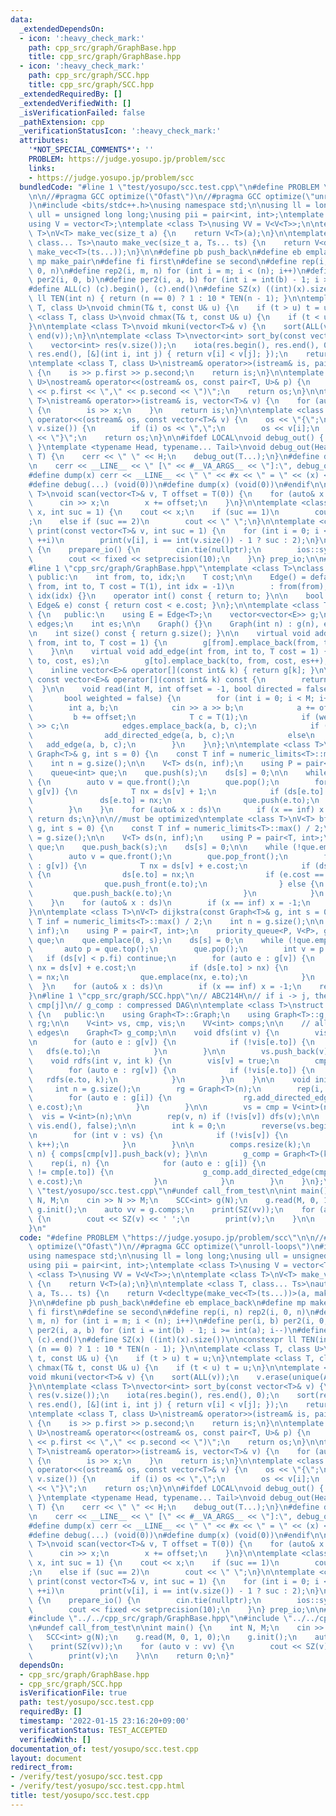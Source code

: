 ```yaml
---
data:
  _extendedDependsOn:
  - icon: ':heavy_check_mark:'
    path: cpp_src/graph/GraphBase.hpp
    title: cpp_src/graph/GraphBase.hpp
  - icon: ':heavy_check_mark:'
    path: cpp_src/graph/SCC.hpp
    title: cpp_src/graph/SCC.hpp
  _extendedRequiredBy: []
  _extendedVerifiedWith: []
  _isVerificationFailed: false
  _pathExtension: cpp
  _verificationStatusIcon: ':heavy_check_mark:'
  attributes:
    '*NOT_SPECIAL_COMMENTS*': ''
    PROBLEM: https://judge.yosupo.jp/problem/scc
    links:
    - https://judge.yosupo.jp/problem/scc
  bundledCode: "#line 1 \"test/yosupo/scc.test.cpp\"\n#define PROBLEM \"https://judge.yosupo.jp/problem/scc\"\
    \n\n//#pragma GCC optimize(\"Ofast\")\n//#pragma GCC optimize(\"unroll-loops\"\
    )\n#include <bits/stdc++.h>\nusing namespace std;\n\nusing ll = long long;\nusing\
    \ ull = unsigned long long;\nusing pii = pair<int, int>;\ntemplate <class T>\n\
    using V = vector<T>;\ntemplate <class T>\nusing VV = V<V<T>>;\n\ntemplate <class\
    \ T>\nV<T> make_vec(size_t a) {\n    return V<T>(a);\n}\n\ntemplate <class T,\
    \ class... Ts>\nauto make_vec(size_t a, Ts... ts) {\n    return V<decltype(make_vec<T>(ts...))>(a,\
    \ make_vec<T>(ts...));\n}\n\n#define pb push_back\n#define eb emplace_back\n#define\
    \ mp make_pair\n#define fi first\n#define se second\n#define rep(i, n) rep2(i,\
    \ 0, n)\n#define rep2(i, m, n) for (int i = m; i < (n); i++)\n#define per(i, b)\
    \ per2(i, 0, b)\n#define per2(i, a, b) for (int i = int(b) - 1; i >= int(a); i--)\n\
    #define ALL(c) (c).begin(), (c).end()\n#define SZ(x) ((int)(x).size())\n\nconstexpr\
    \ ll TEN(int n) { return (n == 0) ? 1 : 10 * TEN(n - 1); }\n\ntemplate <class\
    \ T, class U>\nvoid chmin(T& t, const U& u) {\n    if (t > u) t = u;\n}\ntemplate\
    \ <class T, class U>\nvoid chmax(T& t, const U& u) {\n    if (t < u) t = u;\n\
    }\n\ntemplate <class T>\nvoid mkuni(vector<T>& v) {\n    sort(ALL(v));\n    v.erase(unique(ALL(v)),\
    \ end(v));\n}\n\ntemplate <class T>\nvector<int> sort_by(const vector<T>& v) {\n\
    \    vector<int> res(v.size());\n    iota(res.begin(), res.end(), 0);\n    sort(res.begin(),\
    \ res.end(), [&](int i, int j) { return v[i] < v[j]; });\n    return res;\n}\n\
    \ntemplate <class T, class U>\nistream& operator>>(istream& is, pair<T, U>& p)\
    \ {\n    is >> p.first >> p.second;\n    return is;\n}\n\ntemplate <class T, class\
    \ U>\nostream& operator<<(ostream& os, const pair<T, U>& p) {\n    os << \"(\"\
    \ << p.first << \",\" << p.second << \")\";\n    return os;\n}\n\ntemplate <class\
    \ T>\nistream& operator>>(istream& is, vector<T>& v) {\n    for (auto& x : v)\
    \ {\n        is >> x;\n    }\n    return is;\n}\n\ntemplate <class T>\nostream&\
    \ operator<<(ostream& os, const vector<T>& v) {\n    os << \"{\";\n    rep(i,\
    \ v.size()) {\n        if (i) os << \",\";\n        os << v[i];\n    }\n    os\
    \ << \"}\";\n    return os;\n}\n\n#ifdef LOCAL\nvoid debug_out() { cerr << endl;\
    \ }\ntemplate <typename Head, typename... Tail>\nvoid debug_out(Head H, Tail...\
    \ T) {\n    cerr << \" \" << H;\n    debug_out(T...);\n}\n#define debug(...) \\\
    \n    cerr << __LINE__ << \" [\" << #__VA_ARGS__ << \"]:\", debug_out(__VA_ARGS__)\n\
    #define dump(x) cerr << __LINE__ << \" \" << #x << \" = \" << (x) << endl\n#else\n\
    #define debug(...) (void(0))\n#define dump(x) (void(0))\n#endif\n\ntemplate <class\
    \ T>\nvoid scan(vector<T>& v, T offset = T(0)) {\n    for (auto& x : v) {\n  \
    \      cin >> x;\n        x += offset;\n    }\n}\n\ntemplate <class T>\nvoid print(T\
    \ x, int suc = 1) {\n    cout << x;\n    if (suc == 1)\n        cout << \"\\n\"\
    ;\n    else if (suc == 2)\n        cout << \" \";\n}\n\ntemplate <class T>\nvoid\
    \ print(const vector<T>& v, int suc = 1) {\n    for (int i = 0; i < v.size();\
    \ ++i)\n        print(v[i], i == int(v.size()) - 1 ? suc : 2);\n}\n\nstruct prepare_io\
    \ {\n    prepare_io() {\n        cin.tie(nullptr);\n        ios::sync_with_stdio(false);\n\
    \        cout << fixed << setprecision(10);\n    }\n} prep_io;\n\n#define call_from_test\n\
    #line 1 \"cpp_src/graph/GraphBase.hpp\"\ntemplate <class T>\nclass Edge {\n  \
    \ public:\n    int from, to, idx;\n    T cost;\n\n    Edge() = default;\n    Edge(int\
    \ from, int to, T cost = T(1), int idx = -1)\n        : from(from), to(to), cost(cost),\
    \ idx(idx) {}\n    operator int() const { return to; }\n\n    bool operator<(const\
    \ Edge& e) const { return cost < e.cost; }\n};\n\ntemplate <class T>\nclass Graph\
    \ {\n   public:\n    using E = Edge<T>;\n    vector<vector<E>> g;\n    vector<E>\
    \ edges;\n    int es;\n\n    Graph() {}\n    Graph(int n) : g(n), edges(0), es(0){};\n\
    \n    int size() const { return g.size(); }\n\n    virtual void add_directed_edge(int\
    \ from, int to, T cost = 1) {\n        g[from].emplace_back(from, to, cost, es++);\n\
    \    }\n\n    virtual void add_edge(int from, int to, T cost = 1) {\n        g[from].emplace_back(from,\
    \ to, cost, es);\n        g[to].emplace_back(to, from, cost, es++);\n    }\n\n\
    \    inline vector<E>& operator[](const int& k) { return g[k]; }\n\n    inline\
    \ const vector<E>& operator[](const int& k) const {\n        return g[k];\n  \
    \  }\n\n    void read(int M, int offset = -1, bool directed = false,\n       \
    \       bool weighted = false) {\n        for (int i = 0; i < M; i++) {\n    \
    \        int a, b;\n            cin >> a >> b;\n            a += offset;\n   \
    \         b += offset;\n            T c = T(1);\n            if (weighted) cin\
    \ >> c;\n            edges.emplace_back(a, b, c);\n            if (directed)\n\
    \                add_directed_edge(a, b, c);\n            else\n             \
    \   add_edge(a, b, c);\n        }\n    }\n};\n\ntemplate <class T>\nV<T> bfs(const\
    \ Graph<T>& g, int s = 0) {\n    const T inf = numeric_limits<T>::max() / 2;\n\
    \    int n = g.size();\n\n    V<T> ds(n, inf);\n    using P = pair<T, int>;\n\
    \    queue<int> que;\n    que.push(s);\n    ds[s] = 0;\n\n    while (!que.empty())\
    \ {\n        auto v = que.front();\n        que.pop();\n        for (auto e :\
    \ g[v]) {\n            T nx = ds[v] + 1;\n            if (ds[e.to] > nx) {\n \
    \               ds[e.to] = nx;\n                que.push(e.to);\n            }\n\
    \        }\n    }\n    for (auto& x : ds)\n        if (x == inf) x = -1;\n   \
    \ return ds;\n}\n\n//must be optimized\ntemplate <class T>\nV<T> bfs01(const Graph<T>&\
    \ g, int s = 0) {\n    const T inf = numeric_limits<T>::max() / 2;\n    int n\
    \ = g.size();\n\n    V<T> ds(n, inf);\n    using P = pair<T, int>;\n    deque<int>\
    \ que;\n    que.push_back(s);\n    ds[s] = 0;\n\n    while (!que.empty()) {\n\
    \        auto v = que.front();\n        que.pop_front();\n        for (auto e\
    \ : g[v]) {\n            T nx = ds[v] + e.cost;\n            if (ds[e.to] > nx)\
    \ {\n                ds[e.to] = nx;\n                if (e.cost == 0) {\n    \
    \                que.push_front(e.to);\n                } else {\n           \
    \         que.push_back(e.to);\n                }\n            }\n        }\n\
    \    }\n    for (auto& x : ds)\n        if (x == inf) x = -1;\n    return ds;\n\
    }\n\ntemplate <class T>\nV<T> dijkstra(const Graph<T>& g, int s = 0) {\n    const\
    \ T inf = numeric_limits<T>::max() / 2;\n    int n = g.size();\n\n    V<T> ds(n,\
    \ inf);\n    using P = pair<T, int>;\n    priority_queue<P, V<P>, greater<P>>\
    \ que;\n    que.emplace(0, s);\n    ds[s] = 0;\n    while (!que.empty()) {\n \
    \       auto p = que.top();\n        que.pop();\n        int v = p.se;\n     \
    \   if (ds[v] < p.fi) continue;\n        for (auto e : g[v]) {\n            T\
    \ nx = ds[v] + e.cost;\n            if (ds[e.to] > nx) {\n                ds[e.to]\
    \ = nx;\n                que.emplace(nx, e.to);\n            }\n        }\n  \
    \  }\n    for (auto& x : ds)\n        if (x == inf) x = -1;\n    return ds;\n\
    }\n#line 1 \"cpp_src/graph/SCC.hpp\"\n// ABC214H\n// if i -> j, then cmp[i] <=\
    \ cmp[j]\n// g_comp : compressed DAG\n\ntemplate <class T>\nstruct SCC : Graph<T>\
    \ {\n   public:\n    using Graph<T>::Graph;\n    using Graph<T>::g;\n    Graph<T>\
    \ rg;\n\n    V<int> vs, cmp, vis;\n    VV<int> comps;\n\n    // allow multiple\
    \ edges\n    Graph<T> g_comp;\n\n    void dfs(int v) {\n        vis[v] = true;\n\
    \n        for (auto e : g[v]) {\n            if (!vis[e.to]) {\n             \
    \   dfs(e.to);\n            }\n        }\n\n        vs.push_back(v);\n    }\n\n\
    \    void rdfs(int v, int k) {\n        vis[v] = true;\n        cmp[v] = k;\n\n\
    \        for (auto e : rg[v]) {\n            if (!vis[e.to]) {\n             \
    \   rdfs(e.to, k);\n            }\n        }\n    }\n\n    void init() {\n   \
    \     int n = g.size();\n        rg = Graph<T>(n);\n        rep(i, n) {\n    \
    \        for (auto e : g[i]) {\n                rg.add_directed_edge(e.to, e.from,\
    \ e.cost);\n            }\n        }\n\n        vs = cmp = V<int>(n);\n      \
    \  vis = V<int>(n);\n\n        rep(v, n) if (!vis[v]) dfs(v);\n\n        fill(vis.begin(),\
    \ vis.end(), false);\n\n        int k = 0;\n        reverse(vs.begin(), vs.end());\n\
    \n        for (int v : vs) {\n            if (!vis[v]) {\n                rdfs(v,\
    \ k++);\n            }\n        }\n\n        comps.resize(k);\n        rep(v,\
    \ n) { comps[cmp[v]].push_back(v); }\n\n        g_comp = Graph<T>(k);\n\n    \
    \    rep(i, n) {\n            for (auto e : g[i]) {\n                if (cmp[i]\
    \ != cmp[e.to]) {\n                    g_comp.add_directed_edge(cmp[i], cmp[e.to],\
    \ e.cost);\n                }\n            }\n        }\n    }\n};\n#line 143\
    \ \"test/yosupo/scc.test.cpp\"\n#undef call_from_test\n\nint main() {\n    int\
    \ N, M;\n    cin >> N >> M;\n    SCC<int> g(N);\n    g.read(M, 0, 1, 0);\n   \
    \ g.init();\n    auto vv = g.comps;\n    print(SZ(vv));\n    for (auto v : vv)\
    \ {\n        cout << SZ(v) << ' ';\n        print(v);\n    }\n\n    return 0;\n\
    }\n"
  code: "#define PROBLEM \"https://judge.yosupo.jp/problem/scc\"\n\n//#pragma GCC\
    \ optimize(\"Ofast\")\n//#pragma GCC optimize(\"unroll-loops\")\n#include <bits/stdc++.h>\n\
    using namespace std;\n\nusing ll = long long;\nusing ull = unsigned long long;\n\
    using pii = pair<int, int>;\ntemplate <class T>\nusing V = vector<T>;\ntemplate\
    \ <class T>\nusing VV = V<V<T>>;\n\ntemplate <class T>\nV<T> make_vec(size_t a)\
    \ {\n    return V<T>(a);\n}\n\ntemplate <class T, class... Ts>\nauto make_vec(size_t\
    \ a, Ts... ts) {\n    return V<decltype(make_vec<T>(ts...))>(a, make_vec<T>(ts...));\n\
    }\n\n#define pb push_back\n#define eb emplace_back\n#define mp make_pair\n#define\
    \ fi first\n#define se second\n#define rep(i, n) rep2(i, 0, n)\n#define rep2(i,\
    \ m, n) for (int i = m; i < (n); i++)\n#define per(i, b) per2(i, 0, b)\n#define\
    \ per2(i, a, b) for (int i = int(b) - 1; i >= int(a); i--)\n#define ALL(c) (c).begin(),\
    \ (c).end()\n#define SZ(x) ((int)(x).size())\n\nconstexpr ll TEN(int n) { return\
    \ (n == 0) ? 1 : 10 * TEN(n - 1); }\n\ntemplate <class T, class U>\nvoid chmin(T&\
    \ t, const U& u) {\n    if (t > u) t = u;\n}\ntemplate <class T, class U>\nvoid\
    \ chmax(T& t, const U& u) {\n    if (t < u) t = u;\n}\n\ntemplate <class T>\n\
    void mkuni(vector<T>& v) {\n    sort(ALL(v));\n    v.erase(unique(ALL(v)), end(v));\n\
    }\n\ntemplate <class T>\nvector<int> sort_by(const vector<T>& v) {\n    vector<int>\
    \ res(v.size());\n    iota(res.begin(), res.end(), 0);\n    sort(res.begin(),\
    \ res.end(), [&](int i, int j) { return v[i] < v[j]; });\n    return res;\n}\n\
    \ntemplate <class T, class U>\nistream& operator>>(istream& is, pair<T, U>& p)\
    \ {\n    is >> p.first >> p.second;\n    return is;\n}\n\ntemplate <class T, class\
    \ U>\nostream& operator<<(ostream& os, const pair<T, U>& p) {\n    os << \"(\"\
    \ << p.first << \",\" << p.second << \")\";\n    return os;\n}\n\ntemplate <class\
    \ T>\nistream& operator>>(istream& is, vector<T>& v) {\n    for (auto& x : v)\
    \ {\n        is >> x;\n    }\n    return is;\n}\n\ntemplate <class T>\nostream&\
    \ operator<<(ostream& os, const vector<T>& v) {\n    os << \"{\";\n    rep(i,\
    \ v.size()) {\n        if (i) os << \",\";\n        os << v[i];\n    }\n    os\
    \ << \"}\";\n    return os;\n}\n\n#ifdef LOCAL\nvoid debug_out() { cerr << endl;\
    \ }\ntemplate <typename Head, typename... Tail>\nvoid debug_out(Head H, Tail...\
    \ T) {\n    cerr << \" \" << H;\n    debug_out(T...);\n}\n#define debug(...) \\\
    \n    cerr << __LINE__ << \" [\" << #__VA_ARGS__ << \"]:\", debug_out(__VA_ARGS__)\n\
    #define dump(x) cerr << __LINE__ << \" \" << #x << \" = \" << (x) << endl\n#else\n\
    #define debug(...) (void(0))\n#define dump(x) (void(0))\n#endif\n\ntemplate <class\
    \ T>\nvoid scan(vector<T>& v, T offset = T(0)) {\n    for (auto& x : v) {\n  \
    \      cin >> x;\n        x += offset;\n    }\n}\n\ntemplate <class T>\nvoid print(T\
    \ x, int suc = 1) {\n    cout << x;\n    if (suc == 1)\n        cout << \"\\n\"\
    ;\n    else if (suc == 2)\n        cout << \" \";\n}\n\ntemplate <class T>\nvoid\
    \ print(const vector<T>& v, int suc = 1) {\n    for (int i = 0; i < v.size();\
    \ ++i)\n        print(v[i], i == int(v.size()) - 1 ? suc : 2);\n}\n\nstruct prepare_io\
    \ {\n    prepare_io() {\n        cin.tie(nullptr);\n        ios::sync_with_stdio(false);\n\
    \        cout << fixed << setprecision(10);\n    }\n} prep_io;\n\n#define call_from_test\n\
    #include \"../../cpp_src/graph/GraphBase.hpp\"\n#include \"../../cpp_src/graph/SCC.hpp\"\
    \n#undef call_from_test\n\nint main() {\n    int N, M;\n    cin >> N >> M;\n \
    \   SCC<int> g(N);\n    g.read(M, 0, 1, 0);\n    g.init();\n    auto vv = g.comps;\n\
    \    print(SZ(vv));\n    for (auto v : vv) {\n        cout << SZ(v) << ' ';\n\
    \        print(v);\n    }\n\n    return 0;\n}"
  dependsOn:
  - cpp_src/graph/GraphBase.hpp
  - cpp_src/graph/SCC.hpp
  isVerificationFile: true
  path: test/yosupo/scc.test.cpp
  requiredBy: []
  timestamp: '2022-01-15 23:16:20+09:00'
  verificationStatus: TEST_ACCEPTED
  verifiedWith: []
documentation_of: test/yosupo/scc.test.cpp
layout: document
redirect_from:
- /verify/test/yosupo/scc.test.cpp
- /verify/test/yosupo/scc.test.cpp.html
title: test/yosupo/scc.test.cpp
---
```

